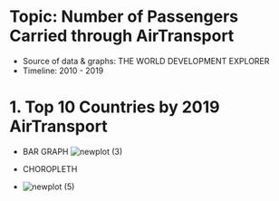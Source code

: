# Topic: Number of Passengers Carried through AirTransport
- Source of data & graphs: THE WORLD DEVELOPMENT EXPLORER
- Timeline: 2010 - 2019

# 1. Top 10 Countries by 2019 AirTransport
- BAR GRAPH
![newplot (3)](https://raw.githubusercontent.com/kq49539/DATA690-ATMAN/main/individual_project/newplot%20(3).png)

- CHOROPLETH
- ![newplot (5)]()
